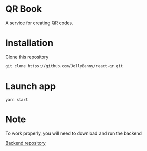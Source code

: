# QR Book

A service for creating QR codes.

# Installation

Clone this repository

```
git clone https://github.com/JollyBanny/react-qr.git
```

# Launch app

```
yarn start
```

# Note
To work properly, you will need to download and run the backend

[Backend repository](https://github.com/ada0l/qr_book_backend)
